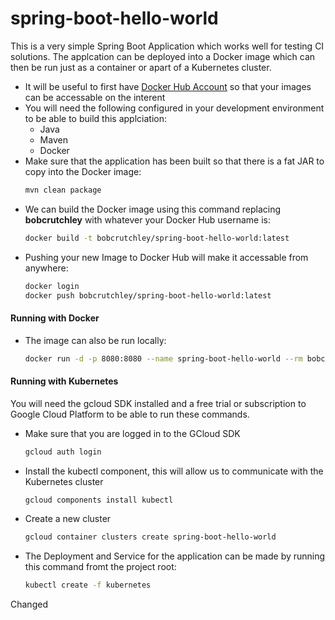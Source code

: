 # spring-boot-hello-world
This is a very simple Spring Boot Application which works well for testing CI solutions.
The applcation can be deployed into a Docker image which can then be run just as a container or apart of a Kubernetes cluster.

- It will be useful to first have [Docker Hub Account](https://hub.docker.com/signup) so that your images can be accessable on the interent
- You will need the following configured in your development environment to be able to build this applciation:
    - Java
    - Maven
    - Docker
- Make sure that the application has been built so that there is a fat JAR to copy into the Docker image:
    ```bash
    mvn clean package
    ```
- We can build the Docker image using this command replacing **bobcrutchley** with whatever your Docker Hub username is:
    ```bash
    docker build -t bobcrutchley/spring-boot-hello-world:latest
    ```
- Pushing your new Image to Docker Hub will make it accessable from anywhere:
    ```bash
    docker login
    docker push bobcrutchley/spring-boot-hello-world:latest
    ```
#### Running with Docker
- The image can also be run locally:
    ```bash
    docker run -d -p 8080:8080 --name spring-boot-hello-world --rm bobcrutchley/spring-boot-hello-world:latest
    ```
#### Running with Kubernetes
You will need the gcloud SDK installed and a free trial or subscription to Google Cloud Platform to be able to run these commands.
- Make sure that you are logged in to the GCloud SDK
    ```bash
    gcloud auth login
    ```
- Install the kubectl component, this will allow us to communicate with the Kubernetes cluster
    ```bash
    gcloud components install kubectl
    ```
- Create a new cluster
    ```bash
    gcloud container clusters create spring-boot-hello-world
    ```
- The Deployment and Service for the application can be made by running this command fromt the project root:
    ```bash
    kubectl create -f kubernetes 
    ```
Changed
